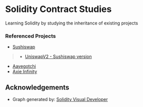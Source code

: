 # Solidity Contract Studies

Learning Solidity by studying the inheritance of existing projects

### Referenced Projects

- [Sushiswap](https://github.com/knyumatt/solidity-contract-studies/tree/master/sushiswap)
> - [UniswapV2 - Sushiswap version](https://github.com/knyumatt/solidity-contract-studies/tree/master/sushiswap/uniswapv2)

- [Aavegotchi]()
- [Axie Infinity]()




## Acknowledgements
- Graph generated by: [Solidity Visual Developer](https://marketplace.visualstudio.com/items?itemName=tintinweb.solidity-visual-auditor)